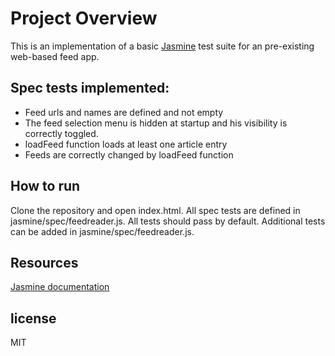 # Project Overview
This is an  implementation of a basic [Jasmine](http://jasmine.github.io/) test suite for an pre-existing web-based feed app.

## Spec tests implemented:
- Feed urls and names are defined and not empty
- The feed selection menu is hidden at startup and his visibility is correctly toggled.
- loadFeed function loads at least one article entry
- Feeds are correctly changed by loadFeed function

## How to run
Clone the repository and open index.html. 
All spec tests are defined in jasmine/spec/feedreader.js. All tests should pass by default.
Additional tests can be added in jasmine/spec/feedreader.js.


## Resources
[Jasmine documentation](http://jasmine.github.io)

## license 
MIT



